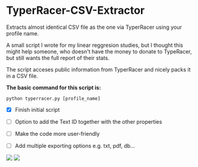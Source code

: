 # TyperRacer-CSV-Extractor
Extracts almost identical CSV file as the one via TyperRacer using your profile name.

A small script I wrote for my linear reggresion studies, but I thought this might help someone, who doesn't have the money to donate to TypeRacer, but still wants the full report of their stats.

The script acceses public information from TyperRacer and nicely packs it in a CSV file.

**The basic command for this script is:**

```
python typerracer.py [profile_name]
```

- [x] Finish initial script
- [ ] Option to add the Text ID together with the other properties
- [ ] Make the code more user-friendly
- [ ] Add multiple exporting options e.g. txt, pdf, db...


![](https://i.imgur.com/rwCnoNG.png)
![](http://data.typeracer.com/public/images/export_spreadsheet.gif)
